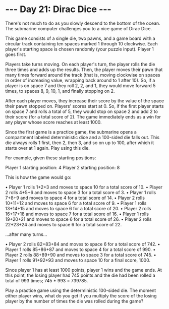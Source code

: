 # --- Day 21: Dirac Dice ---

There's not much to do as you slowly descend to the bottom of the ocean. The submarine computer challenges you to a nice game of Dirac Dice.

This game consists of a single die, two pawns, and a game board with a circular track containing ten spaces marked 1 through 10 clockwise. Each player's starting space is chosen randomly (your puzzle input). Player 1 goes first.

Players take turns moving. On each player's turn, the player rolls the die three times and adds up the results. Then, the player moves their pawn that many times forward around the track (that is, moving clockwise on spaces in order of increasing value, wrapping back around to 1 after 10). So, if a player is on space 7 and they roll 2, 2, and 1, they would move forward 5 times, to spaces 8, 9, 10, 1, and finally stopping on 2.

After each player moves, they increase their score by the value of the space their pawn stopped on. Players' scores start at 0. So, if the first player starts on space 7 and rolls a total of 5, they would stop on space 2 and add 2 to their score (for a total score of 2). The game immediately ends as a win for any player whose score reaches at least 1000.

Since the first game is a practice game, the submarine opens a compartment labeled deterministic dice and a 100-sided die falls out. This die always rolls 1 first, then 2, then 3, and so on up to 100, after which it starts over at 1 again. Play using this die.

For example, given these starting positions:

Player 1 starting position: 4
Player 2 starting position: 8

This is how the game would go:

  • Player 1 rolls 1+2+3 and moves to space 10 for a total score of 10.
  • Player 2 rolls 4+5+6 and moves to space 3 for a total score of 3.
  • Player 1 rolls 7+8+9 and moves to space 4 for a total score of 14.
  • Player 2 rolls 10+11+12 and moves to space 6 for a total score of 9.
  • Player 1 rolls 13+14+15 and moves to space 6 for a total score of 20.
  • Player 2 rolls 16+17+18 and moves to space 7 for a total score of 16.
  • Player 1 rolls 19+20+21 and moves to space 6 for a total score of 26.
  • Player 2 rolls 22+23+24 and moves to space 6 for a total score of 22.

...after many turns...

  • Player 2 rolls 82+83+84 and moves to space 6 for a total score of 742.
  • Player 1 rolls 85+86+87 and moves to space 4 for a total score of 990.
  • Player 2 rolls 88+89+90 and moves to space 3 for a total score of 745.
  • Player 1 rolls 91+92+93 and moves to space 10 for a final score, 1000.

Since player 1 has at least 1000 points, player 1 wins and the game ends. At this point, the losing player had 745 points and the die had been rolled a total of 993 times; 745 * 993 = 739785.

Play a practice game using the deterministic 100-sided die. The moment either player wins, what do you get if you multiply the score of the losing player by the number of times the die was rolled during the game?
